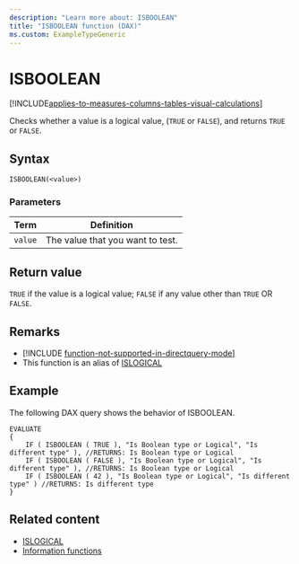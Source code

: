 ```yaml
---
description: "Learn more about: ISBOOLEAN"
title: "ISBOOLEAN function (DAX)"
ms.custom: ExampleTypeGeneric
---
```

# ISBOOLEAN

[!INCLUDE[applies-to-measures-columns-tables-visual-calculations](includes/applies-to-measures-columns-tables-visual-calculations.md)]

Checks whether a value is a logical value, (`TRUE` or `FALSE`), and returns `TRUE` or `FALSE`.

## Syntax

```dax
ISBOOLEAN(<value>)
```

### Parameters

|Term|Definition|
|--------|--------------|
|`value`|The value that you want to test.|

## Return value

`TRUE` if the value is a logical value; `FALSE` if any value other than `TRUE` OR `FALSE`.

## Remarks

- [!INCLUDE [function-not-supported-in-directquery-mode](includes/function-not-supported-in-directquery-mode.md)]
- This function is an alias of [ISLOGICAL](islogical-function-dax.md)

## Example

The following DAX query shows the behavior of ISBOOLEAN.

```dax
EVALUATE
{
    IF ( ISBOOLEAN ( TRUE ), "Is Boolean type or Logical", "Is different type" ), //RETURNS: Is Boolean type or Logical
    IF ( ISBOOLEAN ( FALSE ), "Is Boolean type or Logical", "Is different type" ), //RETURNS: Is Boolean type or Logical
    IF ( ISBOOLEAN ( 42 ), "Is Boolean type or Logical", "Is different type" ) //RETURNS: Is different type
}
```

## Related content
- [ISLOGICAL](islogical-function-dax.md)
- [Information functions](information-functions-dax.md)
